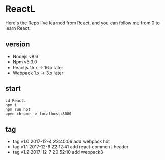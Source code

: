 # ReactL

Here's the Repo I've learned from React, and you can follow me from 0 to learn React.


## version

* Nodejs v8.6
* Npm v5.3.0
* Reactjs 15.x -> 16.x later
* Webpack 1.x -> 3.x later

## start

```
cd ReactL
npm i
npm run hot
open chrome -> localhost:8080

```
## tag

* tag v1.0 2017-12-4 23:40:06 add webpack hot
* tag v1.1 2017-12-6 22:12:41 add react-comment-header
* tag v1.2 2017-12-7 20:52:10 add webpack3